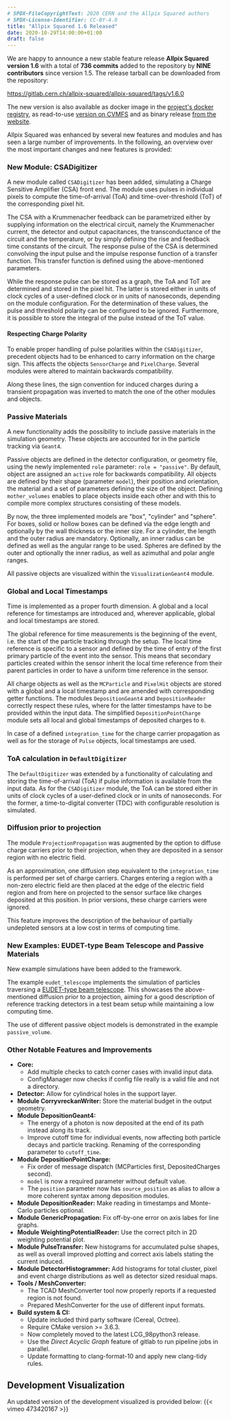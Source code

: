 ```yaml
---
# SPDX-FileCopyrightText: 2020 CERN and the Allpix Squared authors
# SPDX-License-Identifier: CC-BY-4.0
title: "Allpix Squared 1.6 Released"
date: 2020-10-29T14:00:00+01:00
draft: false
---
```


We are happy to announce a new stable feature release **Allpix Squared version 1.6** with a total of **736 commits** added to the repository by **NINE contributors** since version 1.5. The release tarball can be downloaded from the repository:

https://gitlab.cern.ch/allpix-squared/allpix-squared/tags/v1.6.0

The new version is also available as docker image in the [project's docker registry](https://gitlab.cern.ch/allpix-squared/allpix-squared/container_registry), as read-to-use [version on CVMFS](https://project-allpix-squared.web.cern.ch/project-allpix-squared/usermanual/allpix-manualch10.html#x11-21100010.4.1) and as binary release [from the website](https://project-allpix-squared.web.cern.ch/project-allpix-squared/releases/).

Allpix Squared was enhanced by several new features and modules and has seen a large number of improvements. In the following, an overview over the most important changes and new features is provided:
<!--more-->

### New Module: CSADigitizer

A new module called `CSADigitizer` has been added, simulating a Charge Sensitive Amplifier (CSA) front end. The module uses pulses in individual pixels to compute the time-of-arrival (ToA) and time-over-threshold (ToT) of the corresponding pixel hit.

The CSA with a Krummenacher feedback can be parametrized either by supplying information on the electrical circuit, namely the Krummenacher current, the detector and output capacitances, the transconductance of the circuit and the temperature, or by simply defining the rise and feedback time constants of the circuit. The response pulse of the CSA is determined convolving the input pulse and the impulse response function of a transfer function. This transfer function is defined using the above-mentioned parameters.

While the response pulse can be stored as a graph, the ToA and ToT are determined and stored in the pixel hit. The latter is stored either in units of clock cycles of a user-defined clock or in units of nanoseconds, depending on the module configuration. For the determination of these values, the pulse and threshold polarity can be configured to be ignored. Furthermore, it is possible to store the integral of the pulse instead of the ToT value.

#### Respecting Charge Polarity

To enable proper handling of pulse polarities within the `CSADigitizer`, precedent objects had to be enhanced to carry information on the charge sign. This affects the objects `SensorCharge` and `PixelCharge`. Several modules were altered to maintain backwards compatibility.

Along these lines, the sign convention for induced charges during a transient propagation was inverted to match the one of the other modules and objects.

### Passive Materials

A new functionality adds the possibility to include passive materials in the simulation geometry. These objects are accounted for in the particle tracking via `Geant4`.

Passive objects are defined in the detector configuration, or geometry file, using the newly implemented `role` parameter: `role = "passive"`. By default, object are assigned an `active` role for backwards compatibility. All objects are defined by their shape (parameter `model`), their position and orientation, the material and a set of parameters defining the size of the object. Defining `mother_volumes` enables to place objects inside each other and with this to compile more complex structures consisting of these models.

By now, the three implemented models are "box", "cylinder" and "sphere". For boxes, solid or hollow boxes can be defined via the edge length and optionally by the wall thickness or the inner size. For a cylinder, the length and the outer radius are mandatory. Optionally, an inner radius can be defined as well as the angular range to be used. Spheres are defined by the outer and optionally the inner radius, as well as azimuthal and polar angle ranges.

All passive objects are visualized within the `VisualizationGeant4` module.

### Global and Local Timestamps

Time is implemented as a proper fourth dimension. A global and a local reference for timestamps are introduced and, wherever applicable, global and local timestamps are stored.

The global reference for time measurements is the beginning of the event, i.e. the start of the particle tracking through the setup. The local time reference is specific to a sensor and defined by the time of entry of the first primary particle of the event into the sensor. This means that secondary particles created within the sensor inherit the local time reference from their parent particles in order to have a uniform time reference in the sensor.

All charge objects as well as the `MCParticle` and `PixelHit` objects are stored with a global and a local timestamp and are amended with corresponding getter functions. The modules `DepositionGeant4` and `DepositionReader` correctly respect these rules, where for the latter timestamps have to be provided within the input data. The simplified `DepositionPointCharge` module sets all local and global timestamps of deposited charges to `0`.

In case of a defined `integration_time` for the charge carrier propagation as well as for the storage of `Pulse` objects, local timestamps are used.

### ToA calculation in `DefaultDigitizer`

The `DefaultDigitizer` was extended by a functionality of calculating and storing the time-of-arrival (ToA) if pulse information is available from the input data. As for the `CSADigitizer` module, the ToA can be stored either in units of clock cycles of a user-defined clock or in units of nanoseconds. For the former, a time-to-digital converter (TDC) with configurable resolution is simulated. 

### Diffusion prior to projection

The module `ProjectionPropagation` was augmented by the option to diffuse charge carriers prior to their projection, when they are deposited in a sensor region with no electric field.

As an approximation, one diffusion step equivalent to the `integration_time` is performed per set of charge carriers. Charges entering a region with a non-zero electric field are then placed at the edge of the electric field region and from here on projected to the sensor surface like charges deposited at this position. In prior versions, these charge carriers were ignored.

This feature improves the description of the behaviour of partially undepleted sensors at a low cost in terms of computing time.

### New Examples: EUDET-type Beam Telescope and Passive Materials

New example simulations have been added to the framework.

The example `eudet_telescope` implements the simulation of particles traversing a [EUDET-type beam telescope](https://link.springer.com/article/10.1140/epjti/s40485-016-0033-2). This showcases the above-mentioned diffusion prior to a projection, aiming for a good description of reference tracking detectors in a test beam setup while maintaining a low computing time.

The use of different passive object models is demonstrated in the example `passive_volume`.


### Other Notable Features and Improvements

* **Core:**
    * Add multiple checks to catch corner cases with invalid input data.
    * ConfigManager now checks if config file really is a valid file and not a directory.
* **Detector:** Allow for cylindrical holes in the support layer.
* **Module CorryvreckanWriter:** Store the material budget in the output geometry.
* **Module DepositionGeant4:**
    * The energy of a photon is now deposited at the end of its path instead along its track.
    * Improve cutoff time for individual events, now affecting both particle decays and particle tracking. Renaming of the corresponding parameter to `cutoff_time`.
* **Module DepositionPointCharge:**
    * Fix order of message dispatch (MCParticles first, DepositedCharges second).
    * `model` is now a required parameter without default value.
    * The `position` parameter now has `source_position` as alias to allow a more coherent syntax among deposition modules.
* **Module DepositionReader:** Make reading in timestamps and Monte-Carlo particles optional.
* **Module GenericPropagation:** Fix off-by-one error on axis labes for line graphs.
* **Module WeightingPotentialReader:** Use the correct pitch in 2D weighting potential plot.
* **Module PulseTransfer:** New histograms for accumulated pulse shapes, as well as overall improved plotting and correct axis labels stating the current induced.
* **Module DetectorHistogrammer:** Add histograms for total cluster, pixel and event charge distributions as well as detector sized residual maps.
* **Tools / MeshConverter:**
   * The TCAD MeshConverter tool now properly reports if a requested region is not found.
   * Prepared MeshConverter for the use of different input formats.
* **Build system & CI:**
   * Update included third party software (Cereal, Octree).
   * Require CMake version >= 3.6.3.
   * Now completely moved to the latest LCG_98python3 release.
   * Use the _Direct Acyclic Graph_ feature of gitlab to run pipeline jobs in parallel.
   * Update formatting to clang-format-10 and apply new clang-tidy rules.


## Development Visualization

An updated version of the development visualized is provided below:
{{< vimeo 473420167 >}}
